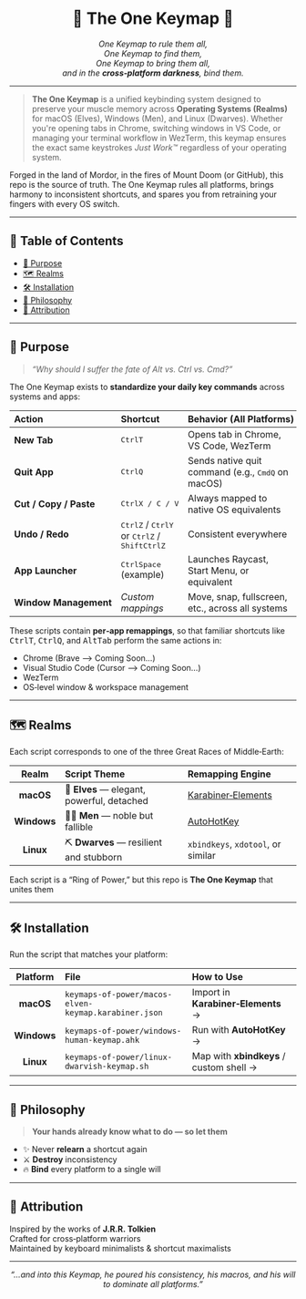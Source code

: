 <h1 align="center">🌋 The One Keymap 💍</h1>

<p align="center"><em>One Keymap to rule them all,<br>
One Keymap to find them,<br>
One Keymap to bring them all,<br>
and in the <strong>cross‑platform darkness</strong>, bind them.</em></p>

---

> **The One Keymap** is a unified keybinding system designed to preserve your muscle memory across **Operating Systems (Realms)** for macOS (Elves), Windows (Men), and Linux (Dwarves). Whether you're opening tabs in Chrome, switching windows in VS Code, or managing your terminal workflow in WezTerm, this keymap ensures the exact same keystrokes _Just Work™_ regardless of your operating system.

Forged in the land of Mordor, in the fires of Mount Doom (or GitHub), this repo is the source of truth. The One Keymap rules all platforms, brings harmony to inconsistent shortcuts, and spares you from retraining your fingers with every OS switch.

---

## 📜 Table&nbsp;of&nbsp;Contents

- [🎯 Purpose](#purpose)
- [🗺️ Realms](#realms)
- [🛠️ Installation](#installation)
- [🧠 Philosophy](#philosophy)
- [🧙 Attribution](#attribution)

---

<h2 id="purpose">🎯 Purpose</h2>

> _“Why should I suffer the fate of Alt&nbsp;vs.&nbsp;Ctrl&nbsp;vs.&nbsp;Cmd?”_

The One Keymap exists to **standardize your daily key commands** across systems and apps:

| Action                 | Shortcut                                                                                                                                   | Behavior (All Platforms)                                              |
| :--------------------- | :----------------------------------------------------------------------------------------------------------------------------------------- | :-------------------------------------------------------------------- |
| **New Tab**            | <kbd>Ctrl</kbd><kbd>T</kbd>                                                                                                                | Opens tab in Chrome, VS Code, WezTerm                                 |
| **Quit App**           | <kbd>Ctrl</kbd><kbd>Q</kbd>                                                                                                                | Sends native quit command (e.g., <kbd>Cmd</kbd><kbd>Q</kbd> on macOS) |
| **Cut / Copy / Paste** | <kbd>Ctrl</kbd><kbd>X / C / V</kbd>                                                                                                        | Always mapped to native OS equivalents                                |
| **Undo / Redo**        | <kbd>Ctrl</kbd><kbd>Z</kbd> / <kbd>Ctrl</kbd><kbd>Y</kbd> <br>or <kbd>Ctrl</kbd><kbd>Z</kbd> / <kbd>Shift</kbd><kbd>Ctrl</kbd><kbd>Z</kbd> | Consistent everywhere                                                 |
| **App Launcher**       | <kbd>Ctrl</kbd><kbd>Space</kbd> (example)                                                                                                  | Launches Raycast, Start Menu, or equivalent                           |
| **Window Management**  | _Custom mappings_                                                                                                                          | Move, snap, fullscreen, etc., across all systems                      |

These scripts contain **per‑app remappings**, so that familiar shortcuts like <kbd>Ctrl</kbd><kbd>T</kbd>, <kbd>Ctrl</kbd><kbd>Q</kbd>, and <kbd>Alt</kbd><kbd>Tab</kbd> perform the same actions in:

- Chrome (Brave ⟶ Coming Soon…)
- Visual Studio Code (Cursor ⟶ Coming Soon…)
- WezTerm
- OS‑level window & workspace management

---

<h2 id="realms">🗺️ Realms</h2>

Each script corresponds to one of the three Great Races of Middle‑Earth:

|    Realm    | Script Theme                               | Remapping Engine                                           |
| :---------: | :----------------------------------------- | :--------------------------------------------------------- |
|  **macOS**  | 🧝 **Elves** — elegant, powerful, detached | [Karabiner‑Elements](https://karabiner-elements.pqrs.org/) |
| **Windows** | 👨‍👦 **Men** — noble but fallible            | [AutoHotKey](https://www.autohotkey.com/)                  |
|  **Linux**  | ⛏️ **Dwarves** — resilient and stubborn    | `xbindkeys`, `xdotool`, or similar                         |

Each script is a “Ring of Power,” but this repo is **The One Keymap** that unites them

---

<h2 id="installation">🛠️ Installation</h2>

Run the script that matches your platform:

|  Platform   | File                                                 | How to Use                              |
| :---------: | :--------------------------------------------------- | :-------------------------------------- |
|  **macOS**  | `keymaps-of-power/macos-elven-keymap.karabiner.json` | Import in **Karabiner‑Elements** →      |
| **Windows** | `keymaps-of-power/windows-human-keymap.ahk`          | Run with **AutoHotKey** →               |
|  **Linux**  | `keymaps-of-power/linux-dwarvish-keymap.sh`          | Map with **xbindkeys** / custom shell → |

---

<h2 id="philosophy">🧠 Philosophy</h2>

> **Your hands already know what to do — so let them**

- ✨ Never **relearn** a shortcut again
- ⚔️ **Destroy** inconsistency
- 🔥 **Bind** every platform to a single will

---

<h2 id="attribution">🧙 Attribution</h2>

Inspired by the works of **J.R.R. Tolkien**<br>
Crafted for cross‑platform warriors<br>
Maintained by keyboard minimalists & shortcut maximalists

---

<p align="center"><em>“…and into this Keymap, he poured his consistency, his macros, and his will to dominate all platforms.”</em></p>
